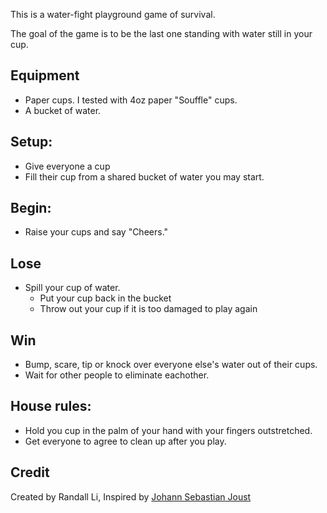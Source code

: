 
This is a water-fight playground game of survival. 

The goal of the game is to be the last one standing with water still in your cup. 

## Equipment
* Paper cups. I tested with 4oz paper "Souffle" cups.
* A bucket of water.

## Setup:
* Give everyone a cup
* Fill their cup from a shared bucket of water you may start.

## Begin:
* Raise your cups and say "Cheers."

## Lose
* Spill your cup of water.
    * Put your cup back in the bucket
    * Throw out your cup if it is too damaged to play again

## Win
* Bump, scare, tip or knock over everyone else's water out of their cups.
* Wait for other people to eliminate eachother.

## House rules: 
* Hold you cup in the palm of your hand with your fingers outstretched.
* Get everyone to agree to clean up after you play.

## Credit
Created by Randall Li,
Inspired by [Johann Sebastian Joust](http://www.jsjoust.com/)
